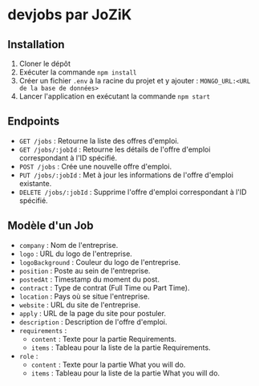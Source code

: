 # devjobs par JoZiK

## Installation

1. Cloner le dépôt 
2. Exécuter la commande `npm install`
3. Créer un fichier `.env` à la racine du projet et y ajouter : `MONGO_URL:<URL de la base de données>`
4. Lancer l'application en exécutant la commande `npm start`

## Endpoints

- `GET /jobs` : Retourne la liste des offres d'emploi.
- `GET /jobs/:jobId` : Retourne les détails de l'offre d'emploi correspondant à l'ID spécifié.
- `POST /jobs` : Crée une nouvelle offre d'emploi.
- `PUT /jobs/:jobId` : Met à jour les informations de l'offre d'emploi existante.
- `DELETE /jobs/:jobId` : Supprime l'offre d'emploi correspondant à l'ID spécifié.

## Modèle d'un Job

- `company` : Nom de l'entreprise.
- `logo` : URL du logo de l'entreprise.
- `logoBackground` : Couleur du logo de l'entreprise.
- `position` : Poste au sein de l'entreprise.
- `postedAt` : Timestamp du moment du post.
- `contract` : Type de contrat (Full Time ou Part Time).
- `location` : Pays où se situe l'entreprise.
- `website` : URL du site de l'entreprise.
- `apply` : URL de la page du site pour postuler.
- `description` : Description de l'offre d'emploi.
- `requirements` :
  - `content` : Texte pour la partie Requirements.
  - `items` : Tableau pour la liste de la partie Requirements.
- `role` :
  - `content` : Texte pour la partie What you will do.
  - `items` : Tableau pour la liste de la partie What you will do.